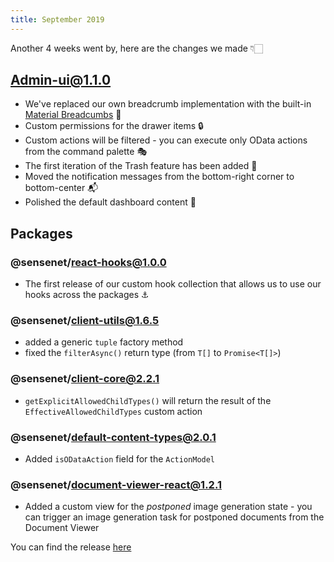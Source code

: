 ```yaml
---
title: September 2019
---
```


Another 4 weeks went by, here are the changes we made 👇🏻

## Admin-ui@1.1.0
 - We've replaced our own breadcrumb implementation with the built-in [Material Breadcumbs](https://material-ui.com/components/breadcrumbs/) 🍞
 - Custom permissions for the drawer items 🔒
 - Custom actions will be filtered - you can execute only OData actions from the command palette 🎭
 - The first iteration of the Trash feature has been added 🚮
 - Moved the notification messages from the bottom-right corner to bottom-center 📬
 - Polished the default dashboard content 💅

## Packages

### @sensenet/react-hooks@1.0.0
 - The first release of our custom hook collection that allows us to use our hooks across the packages ⚓

### @sensenet/client-utils@1.6.5
 - added a generic ``tuple`` factory method
 - fixed the ``filterAsync()`` return type (from ``T[]`` to ``Promise<T[]>``)

### @sensenet/client-core@2.2.1
 - ``getExplicitAllowedChildTypes()`` will return the result of the ``EffectiveAllowedChildTypes`` custom action

### @sensenet/default-content-types@2.0.1
- Added ``isODataAction`` field for the ``ActionModel``

### @sensenet/document-viewer-react@1.2.1
- Added a custom view for the *postponed* image generation state - you can trigger an image generation task for postponed documents from the Document Viewer

 
You can find the release [here](https://github.com/SenseNet/sn-client/releases/tag/2019-09-18)
